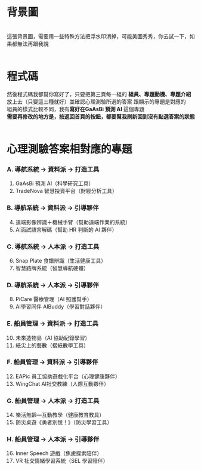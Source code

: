 # 背景圖
<br>這張背景圖，需要用一些特殊方法把浮水印消掉，可能美圖秀秀，你去試一下，如果都無法再跟我說
<br>
<br>
# 程式碼
然後程式碼我都幫你寫好了，只要把第三頁每一組的 **組員、專題動機、專題介紹** 放上去（只要這三種就好）並確認心理測驗所選的答案 跟顯示的專題是對應的
<br>
組員的樣式比較不同，我有**寫好在GaAsBi 預測 AI** 這個專題
<br>
**需要再修改的地方是，按返回首頁的按鈕，都要幫我刷新回到沒有點選答案的狀態**
<br>
<br>
# 心理測驗答案相對應的專題
### A. 導航系統 → 資料派 → 打造工具
1. GaAsBi 預測 AI（科學研究工具）
2. TradeNova 智慧投資平台（財經分析工具）<br>
### B. 導航系統 → 資料派 → 引導夥伴
4. 遠端影像辨識＋機械手臂（幫助遠端作業的系統）
5. AI面試語言解碼（幫助 HR 判斷的 AI 夥伴）<br>
### C. 導航系統 → 人本派 → 打造工具
6. Snap Plate 食譜辨識（生活健康工具）
7. 智慧路牌系統（智慧導航硬體）<br>
### D. 導航系統 → 人本派 → 引導夥伴
8. PiCare 醫療管理（AI 照護幫手）
9. AI學習同伴 AIBuddy（學習對話夥伴）<br>
### E. 船員管理 → 資料派 → 打造工具
10. 未來造物島（AI 協助紀錄學習）
11. 紙尖上的藝數（摺紙數學工具）<br>
### F. 船員管理 → 資料派 → 引導夥伴
12. EAPic 員工協助遊戲化平台（心理健康夥伴）
13. WingChat AI社交教練（人際互動夥伴）<br>
### G. 船員管理 → 人本派 → 打造工具
14. 樂活無齡—互動教學（健康教育教具）
15. 防災桌遊《勇者別慌！》（防災學習工具）<br>
### H. 船員管理 → 人本派 → 引導夥伴
16. Inner Speech 遊戲（焦慮探索陪伴）
17. VR 社交情緒學習系統（SEL 學習陪伴）
 


